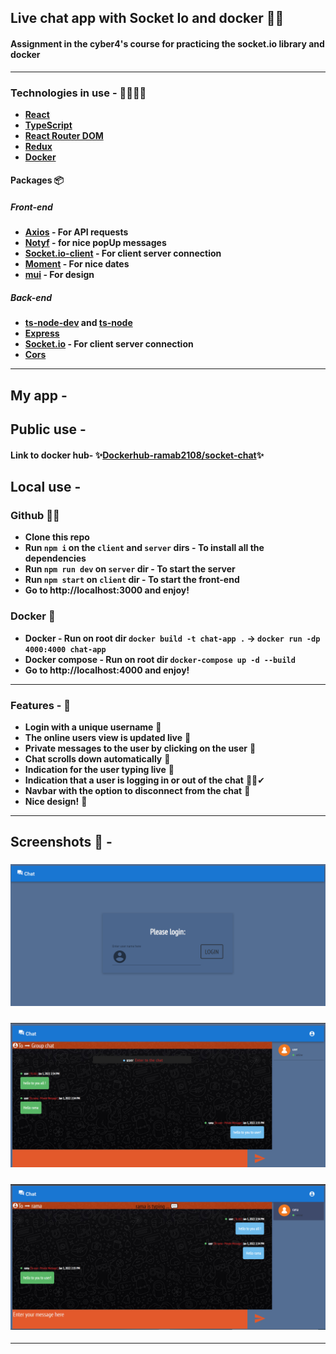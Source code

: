 ## Live chat app with Socket Io and docker 💬🐋

#### Assignment in the cyber4's course for practicing the socket.io library and docker

---

### Technologies in use - 👩‍💻👨‍💻

- **[React](https://reactjs.org/)**
- **[TypeScript](https://www.typescriptlang.org/)**
- **[React Router DOM](https://www.npmjs.com/package/react-router-dom)**
- **[Redux](https://redux.js.org/)**
- **[Docker](https://www.docker.com/)**

#### Packages 📦

##### Front-end

- **[Axios](https://www.npmjs.com/package/axios) - For API requests**
- **[Notyf](https://www.npmjs.com/package/notyf) - for nice popUp messages**
- **[Socket.io-client](https://socket.io/docs/v4/client-api/) - For client server connection**
- **[Moment](https://momentjs.com/) - For nice dates**
- **[mui](https://mui.com/) - For design**

##### Back-end

- **[ts-node-dev](https://www.npmjs.com/package/ts-node-dev) and [ts-node](https://www.npmjs.com/package/ts-node)**
- **[Express](https://www.npmjs.com/package/express)**
- **[Socket.io](https://socket.io/) - For client server connection**
- **[Cors](https://www.npmjs.com/package/cors)**

---

## My app -

## Public use -

#### Link to docker hub- ✨[Dockerhub-ramab2108/socket-chat](https://hub.docker.com/repository/docker/ramab2108/socket-chat)✨

## Local use -

### Github 🐱‍👤

- **Clone this repo**
- **Run `npm i` on the `client` and `server` dirs - To install all the dependencies**
- **Run `npm run dev` on `server` dir - To start the server**
- **Run `npm start` on `client` dir - To start the front-end**
- **Go to http://localhost:3000 and enjoy!**

### Docker 🐋

- **Docker - Run on root dir `docker build -t chat-app .` -> `docker run -dp 4000:4000 chat-app`**
- **Docker compose - Run on root dir `docker-compose up -d --build`**
- **Go to http://localhost:4000 and enjoy!**

---

### Features - 💫

- **Login with a unique username** 👤
- **The online users view is updated live** 👥
- **Private messages to the user by clicking on the user** 🔏
- **Chat scrolls down automatically** 🔽
- **Indication for the user typing live** 💬
- **Indication that a user is logging in or out of the chat** 👤❌✔
- **Navbar with the option to disconnect from the chat** 🚪
- **Nice design!** 💅

---

## Screenshots 📸 -

### <img src="./README-PICS/login.png"/>

### <img src="./README-PICS/my-app.png"/>

### <img src="./README-PICS/typing.png"/>

---

